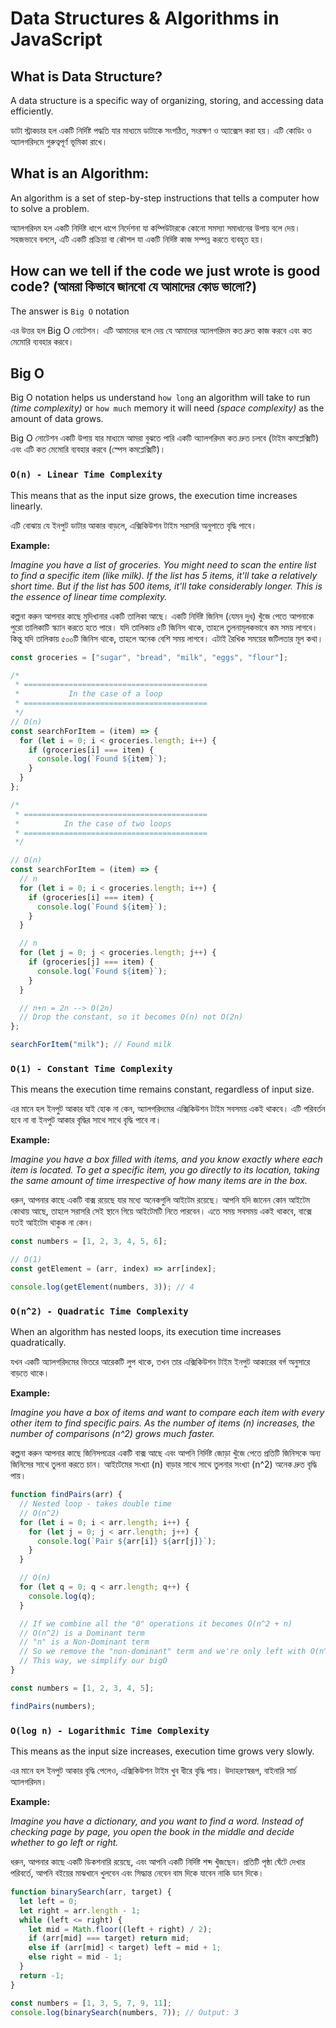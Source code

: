 # Data Structures & Algorithms in JavaScript

## What is Data Structure?

A data structure is a specific way of organizing, storing, and accessing data efficiently.

ডাটা স্ট্রাকচার হল একটি নির্দিষ্ট পদ্ধতি যার মাধ্যমে ডাটাকে সংগঠিত, সংরক্ষণ ও অ্যাক্সেস করা হয়। এটি কোডিং ও অ্যালগরিদমে গুরুত্বপূর্ণ ভূমিকা রাখে।

## What is an Algorithm:

An algorithm is a set of step-by-step instructions that tells a computer how to solve a problem.

অ্যালগরিদম হল একটি নির্দিষ্ট ধাপে ধাপে নির্দেশনা যা কম্পিউটারকে কোনো সমস্যা সমাধানের উপায় বলে দেয়। সহজভাবে বললে, এটি একটি প্রক্রিয়া বা কৌশল যা একটি নির্দিষ্ট কাজ সম্পন্ন করতে ব্যবহৃত হয়।

## How can we tell if the code we just wrote is good code? (আমরা কিভাবে জানবো যে আমাদের কোড ভালো?)

The answer is `Big O` notation

এর উত্তর হল Big O নোটেশন। এটি আমাদের বলে দেয় যে আমাদের অ্যালগরিদম কত দ্রুত কাজ করবে এবং কত মেমোরি ব্যবহার করবে।

## Big O

Big O notation helps us understand `how long` an algorithm will take to run _(time complexity)_ or `how much` memory it will need _(space complexity)_ as the amount of data grows.

Big O নোটেশন একটি উপায় যার মাধ্যমে আমরা বুঝতে পারি একটি অ্যালগরিদম কত দ্রুত চলবে (টাইম কমপ্লেক্সিটি) এবং এটি কত মেমোরি ব্যবহার করবে (স্পেস কমপ্লেক্সিটি)।

### `O(n) - Linear Time Complexity`

This means that as the input size grows, the execution time increases linearly.

এটি বোঝায় যে ইনপুট ডাটার আকার বাড়লে, এক্সিকিউশন টাইম সরাসরি অনুপাতে বৃদ্ধি পাবে।

**Example:**

_Imagine you have a list of groceries. You might need to scan the entire list to find a specific item (like milk). If the list has 5 items, it'll take a relatively short time. But if the list has 500 items, it'll take considerably longer. This is the essence of linear time complexity._

কল্পনা করুন আপনার কাছে মুদিখানার একটি তালিকা আছে। একটি নির্দিষ্ট জিনিস (যেমন দুধ) খুঁজে পেতে আপনাকে পুরো তালিকাটি স্ক্যান করতে হতে পারে। যদি তালিকায় ৫টি জিনিস থাকে, তাহলে তুলনামূলকভাবে কম সময় লাগবে। কিন্তু যদি তালিকায় ৫০০টি জিনিস থাকে, তাহলে অনেক বেশি সময় লাগবে। এটাই রৈখিক সময়ের জটিলতার মূল কথা।

```javascript
const groceries = ["sugar", "bread", "milk", "eggs", "flour"];

/*
 * =========================================
 *           In the case of a loop
 * =========================================
 */
// O(n)
const searchForItem = (item) => {
  for (let i = 0; i < groceries.length; i++) {
    if (groceries[i] === item) {
      console.log(`Found ${item}`);
    }
  }
};

/*
 * =========================================
 *          In the case of two loops
 * =========================================
 */

// O(n)
const searchForItem = (item) => {
  // n
  for (let i = 0; i < groceries.length; i++) {
    if (groceries[i] === item) {
      console.log(`Found ${item}`);
    }
  }

  // n
  for (let j = 0; j < groceries.length; j++) {
    if (groceries[j] === item) {
      console.log(`Found ${item}`);
    }
  }

  // n+n = 2n --> O(2n)
  // Drop the constant, so it becomes O(n) not O(2n)
};

searchForItem("milk"); // Found milk
```

### `O(1) - Constant Time Complexity`

This means the execution time remains constant, regardless of input size.

এর মানে হল ইনপুট আকার যাই হোক না কেন, অ্যালগরিদমের এক্সিকিউশন টাইম সবসময় একই থাকবে। এটি পরিবর্তন হবে না বা ইনপুট আকার বৃদ্ধির সাথে সাথে বৃদ্ধি পাবে না।

**Example:**

_Imagine you have a box filled with items, and you know exactly where each item is located. To get a specific item, you go directly to its location, taking the same amount of time irrespective of how many items are in the box._

ধরুন, আপনার কাছে একটি বাক্স রয়েছে যার মধ্যে অনেকগুলি আইটেম রয়েছে। আপনি যদি জানেন কোন আইটেম কোথায় আছে, তাহলে সরাসরি সেই স্থানে গিয়ে আইটেমটি নিতে পারবেন। এতে সময় সবসময় একই থাকবে, বাক্সে যতই আইটেম থাকুক না কেন।

```javascript
const numbers = [1, 2, 3, 4, 5, 6];

// O(1)
const getElement = (arr, index) => arr[index];

console.log(getElement(numbers, 3)); // 4
```

### `O(n^2) - Quadratic Time Complexity`

When an algorithm has nested loops, its execution time increases quadratically.

যখন একটি অ্যালগরিদমের ভিতরে আরেকটি লুপ থাকে, তখন তার এক্সিকিউশন টাইম ইনপুট আকারের বর্গ অনুসারে বাড়তে থাকে।

**Example:**

_Imagine you have a box of items and want to compare each item with every other item to find specific pairs. As the number of items (n) increases, the number of comparisons (n^2) grows much faster._

কল্পনা করুন আপনার কাছে জিনিসপত্রের একটি বাক্স আছে এবং আপনি নির্দিষ্ট জোড়া খুঁজে পেতে প্রতিটি জিনিসকে অন্য জিনিসের সাথে তুলনা করতে চান। আইটেমের সংখ্যা (n) বাড়ার সাথে সাথে তুলনার সংখ্যা (n^2) অনেক দ্রুত বৃদ্ধি পায়।

```javascript
function findPairs(arr) {
  // Nested loop - takes double time
  // O(n^2)
  for (let i = 0; i < arr.length; i++) {
    for (let j = 0; j < arr.length; j++) {
      console.log(`Pair ${arr[i]} ${arr[j]}`);
    }
  }

  // O(n)
  for (let q = 0; q < arr.length; q++) {
    console.log(q);
  }

  // If we combine all the "0" operations it becomes O(n^2 + n)
  // O(n^2) is a Dominant term
  // "n" is a Non-Dominant term
  // So we remove the "non-dominant" term and we're only left with O(n^2)
  // This way, we simplify our bigO
}

const numbers = [1, 2, 3, 4, 5];

findPairs(numbers);
```

### `O(log n) - Logarithmic Time Complexity`

This means as the input size increases, execution time grows very slowly.

এর মানে হল ইনপুট আকার বৃদ্ধি পেলেও, এক্সিকিউশন টাইম খুব ধীরে বৃদ্ধি পায়। উদাহরণস্বরূপ, বাইনারি সার্চ অ্যালগরিদম।

**Example:**

_Imagine you have a dictionary, and you want to find a word. Instead of checking page by page, you open the book in the middle and decide whether to go left or right._

ধরুন, আপনার কাছে একটি ডিকশনারি রয়েছে, এবং আপনি একটি নির্দিষ্ট শব্দ খুঁজছেন। প্রতিটি পৃষ্ঠা ঘেঁটে দেখার পরিবর্তে, আপনি বইয়ের মাঝখানে খুলবেন এবং সিদ্ধান্ত নেবেন বাম দিকে যাবেন নাকি ডান দিকে।

```javascript
function binarySearch(arr, target) {
  let left = 0;
  let right = arr.length - 1;
  while (left <= right) {
    let mid = Math.floor((left + right) / 2);
    if (arr[mid] === target) return mid;
    else if (arr[mid] < target) left = mid + 1;
    else right = mid - 1;
  }
  return -1;
}

const numbers = [1, 3, 5, 7, 9, 11];
console.log(binarySearch(numbers, 7)); // Output: 3
```
